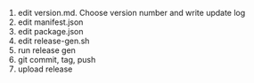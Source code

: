 1. edit version.md. Choose version number and write update log
2. edit manifest.json
3. edit package.json
4. edit release-gen.sh
5. run release gen
6. git commit, tag, push
7. upload release
